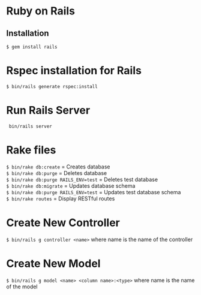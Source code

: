 # Ruby on Rails

## Installation
```
$ gem install rails
```

# Rspec installation for Rails
`$ bin/rails generate rspec:install`

# Run Rails Server
` bin/rails server`

# Rake files
`$ bin/rake db:create` = Creates database<br>
`$ bin/rake db:purge` = Deletes database<br>
`$ bin/rake db:purge RAILS_ENV=test` = Deletes test database<br>
`$ bin/rake db:migrate` = Updates database schema<br>
`$ bin/rake db:purge RAILS_ENV=test` = Updates test database schema<br>
`$ bin/rake routes` = Display RESTful routes

# Create New Controller
`$ bin/rails g controller <name>` where name is the name of the controller

# Create New Model
`$ bin/rails g model <name> <column name>:<type>` where name is the name of the model
